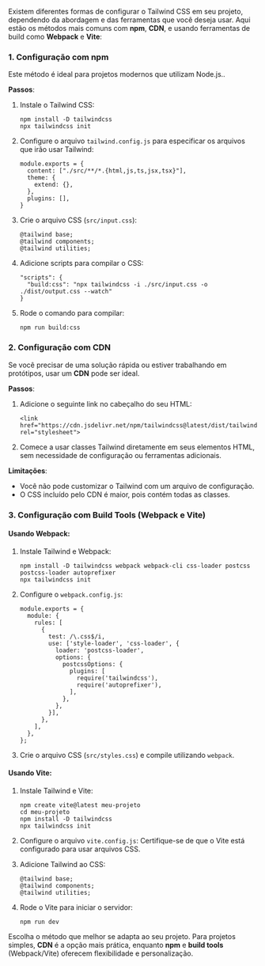 Existem diferentes formas de configurar o Tailwind CSS em seu projeto, dependendo da abordagem e das ferramentas que você deseja usar. Aqui estão os métodos mais comuns com **npm**, **CDN**, e usando ferramentas de build como **Webpack** e **Vite**:

### 1. **Configuração com npm**

Este método é ideal para projetos modernos que utilizam Node.js..

**Passos**:
1. Instale o Tailwind CSS:

    ```
    npm install -D tailwindcss
    npx tailwindcss init
    ```

2. Configure o arquivo `tailwind.config.js` para especificar os arquivos que irão usar Tailwind:

    ```
    module.exports = {
      content: ["./src/**/*.{html,js,ts,jsx,tsx}"],
      theme: {
        extend: {},
      },
      plugins: [],
    }
    ```

3. Crie o arquivo CSS (`src/input.css`):

    ```
    @tailwind base;
    @tailwind components;
    @tailwind utilities;
    ```

4. Adicione scripts para compilar o CSS:

    ```
    "scripts": {
      "build:css": "npx tailwindcss -i ./src/input.css -o ./dist/output.css --watch"
    }
    ```

5. Rode o comando para compilar:

    ```
    npm run build:css
    ```

### 2. **Configuração com CDN**

Se você precisar de uma solução rápida ou estiver trabalhando em protótipos, usar um **CDN** pode ser ideal.

**Passos**:
1. Adicione o seguinte link no cabeçalho do seu HTML:

    ```
    <link href="https://cdn.jsdelivr.net/npm/tailwindcss@latest/dist/tailwind.min.css" rel="stylesheet">
    ```

2. Comece a usar classes Tailwind diretamente em seus elementos HTML, sem necessidade de configuração ou ferramentas adicionais.

**Limitações**:

- Você não pode customizar o Tailwind com um arquivo de configuração.
- O CSS incluído pelo CDN é maior, pois contém todas as classes.

### 3. **Configuração com Build Tools (Webpack e Vite)**

#### **Usando Webpack**:

1. Instale Tailwind e Webpack:

    ```
    npm install -D tailwindcss webpack webpack-cli css-loader postcss postcss-loader autoprefixer
    npx tailwindcss init
    ```

2. Configure o `webpack.config.js`:

    ```
    module.exports = {
      module: {
        rules: [
          {
            test: /\.css$/i,
            use: ['style-loader', 'css-loader', {
              loader: 'postcss-loader',
              options: {
                postcssOptions: {
                  plugins: [
                    require('tailwindcss'),
                    require('autoprefixer'),
                  ],
                },
              },
            }],
          },
        ],
      },
    };
    ```

3. Crie o arquivo CSS (`src/styles.css`) e compile utilizando `webpack`.

#### **Usando Vite**:

1. Instale Tailwind e Vite:

    ```
    npm create vite@latest meu-projeto
    cd meu-projeto
    npm install -D tailwindcss
    npx tailwindcss init
    ```

2. Configure o arquivo `vite.config.js`: Certifique-se de que o Vite está configurado para usar arquivos CSS.
3. Adicione Tailwind ao CSS:

    ```
    @tailwind base;
    @tailwind components;
    @tailwind utilities;
    ```

4. Rode o Vite para iniciar o servidor:

    ```
    npm run dev
    ```

Escolha o método que melhor se adapta ao seu projeto. Para projetos simples, **CDN** é a opção mais prática, enquanto **npm** e **build tools** (Webpack/Vite) oferecem flexibilidade e personalização.

